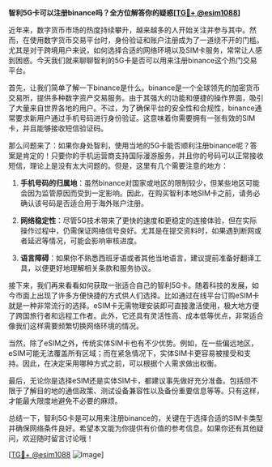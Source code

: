 **智利5G卡可以注册binance吗？全方位解答你的疑惑[[TG💪+ @esim1088](https://t.me/s/esim1088)]**

近年来，数字货币市场的热度持续攀升，越来越多的人开始关注并参与其中。然而，在使用数字货币交易平台时，身份验证和账户注册成为了一道绕不开的门槛。尤其是对于跨境用户来说，如何选择合适的网络环境以及SIM卡服务，常常让人感到困惑。今天我们就来聊聊智利的5G卡是否可以用来注册binance这个热门交易平台。

首先，让我们简单了解一下binance是什么。binance是一个全球领先的加密货币交易所，提供多种数字资产交易服务。由于其强大的功能和便捷的操作界面，吸引了大量来自世界各地的用户。不过，为了确保平台的安全性和合规性，binance通常要求新用户通过手机号码进行身份验证。这意味着你需要拥有一张有效的SIM卡，并且能够接收短信验证码。

那么问题来了：如果你身处智利，使用当地的5G卡能否顺利注册binance呢？答案是肯定的！只要你的手机运营商支持国际漫游服务，并且你的号码可以正常接收短信，理论上是没有太大问题的。但是，这里有几个需要注意的地方：

1. **手机号码的归属地**：虽然binance对国家或地区的限制较少，但某些地区可能会因为监管原因而受到一定影响。因此，在购买智利本地SIM卡之前，请务必确认该号码是否适合用于海外账户注册。

2. **网络稳定性**：尽管5G技术带来了更快的速度和更稳定的连接体验，但在实际操作过程中，仍需保证网络信号良好。尤其是在提交资料时，如果遇到断网或者延迟等情况，可能会影响审核进度。

3. **语言障碍**：如果你不熟悉西班牙语或者其他当地语言，建议提前准备好翻译工具，以便更好地理解相关条款和服务协议。

接下来，我们再来看看如何获取一张适合自己的智利5G卡。随着科技的发展，如今市面上出现了许多方便快捷的方式供人们选择。比如通过在线平台订购eSIM卡就是一种非常流行的选择。eSIM卡无需物理安装即可直接激活使用，极大地方便了跨国旅行者和远程工作者。此外，它还具有灵活性高、成本低等优点，非常适合像我们这样需要频繁切换网络环境的情况。

当然，除了eSIM之外，传统实体SIM卡也有不少优势。例如，在一些偏远地区，eSIM可能无法覆盖所有区域；而在紧急情况下，实体SIM卡更容易被接受和支持。因此，在决定采用哪种方式之前，可以根据个人需求做出权衡。

最后，无论你是选择eSIM还是实体SIM卡，都建议事先做好充分准备。包括但不限于了解目的地的通信政策、测试设备兼容性以及备份重要信息等等。只有这样，才能最大限度地避免不必要的麻烦。

总结一下，智利5G卡是可以用来注册binance的，关键在于选择合适的SIM卡类型并确保网络条件良好。希望本文能为你提供有价值的参考信息。如果你还有其他疑问，欢迎随时留言讨论哦！

[[TG💪+ @esim1088](https://t.me/s/esim1088) ![Image](https://i.postimg.cc/4NQfJmqS/Snipaste-2025-05-13-00-14-12.png)]